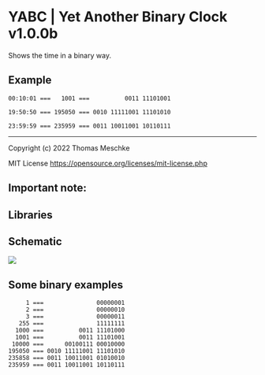 # YABC | Yet Another Binary Clock v1.0.0b

Shows the time in a binary way.

## Example
`00:10:01 ===   1001 ===          0011 11101001`

`19:50:50 === 195050 === 0010 11111001 11101010`

`23:59:59 === 235959 === 0011 10011001 10110111`

---

Copyright (c) 2022 Thomas Meschke

MIT License
https://opensource.org/licenses/mit-license.php

## Important note:


## Libraries


## Schematic
![](doc/schematic_v1.0.3.png)

## Some binary examples

```
     1 ===               00000001
     2 ===               00000010
     3 ===               00000011
   255 ===               11111111
  1000 ===          0011 11101000
  1001 ===          0011 11101001
 10000 ===      00100111 00010000
195050 === 0010 11111001 11101010
235858 === 0011 10011001 01010010
235959 === 0011 10011001 10110111
```
